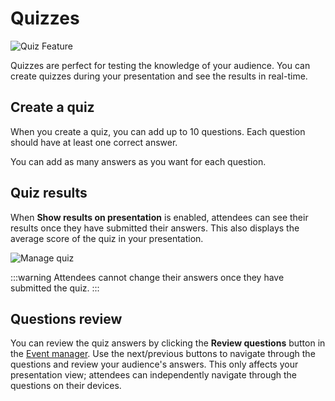# Quizzes

![Quiz Feature](/quiz.png)

Quizzes are perfect for testing the knowledge of your audience. You can create quizzes during your presentation and see the results in real-time.

## Create a quiz

When you create a quiz, you can add up to 10 questions. Each question should have at least one correct answer.

You can add as many answers as you want for each question.

## Quiz results

When **Show results on presentation** is enabled, attendees can see their results once they have submitted their answers. This also displays the average score of the quiz in your presentation.

![Manage quiz](/usage/quiz/manage.png)

:::warning
Attendees cannot change their answers once they have submitted the quiz.
:::

## Questions review

You can review the quiz answers by clicking the **Review questions** button in the [Event manager](/usage/manager.md). Use the next/previous buttons to navigate through the questions and review your audience's answers. This only affects your presentation view; attendees can independently navigate through the questions on their devices.
